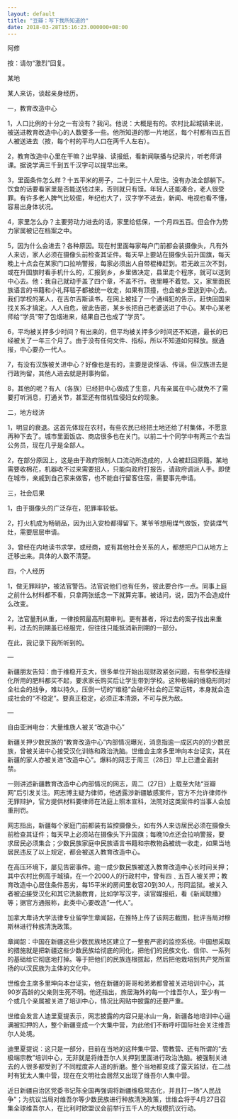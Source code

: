 ```yaml
---
layout: default
title: "豆瓣：写下我所知道的"
date: 2018-03-28T15:16:23.000000+08:00
---
```


阿修

按：请勿“激烈”回复。

某地

某人来访，谈起亲身经历。

一，教育改造中心

1，人口比例的十分之一有没有？我问。他说：大概是有的。农村比起城镇来说，被送进教育改造中心的人数要多一些。他所知道的那一片地区，每个村都有四五百人被送进去（按，每个村的平均人口在两千人左右）。

2，教育改造中心里在干嘛？出早操、读报纸，看新闻联播与纪录片，听老师讲课。据说学满三千到五千汉字可以提早出来。

3，里面条件怎么样？十五平米的房子，二十到三十人居住。没有办法全部躺下。饮食的话要看家里是否能送钱过来，否则就只有馍。年轻人还能凑合，老人很受罪。有许多老人脾气比较倔，年纪也大了，汉字学不进去，新闻、电视也看不懂，容易出身体状况。

4，家里怎么办？主要劳动力进去的话，家里给低保，一个月四五百。但会作为势力家属被记在档案之中。

5，因为什么会进去？各种原因。现在村里面每家每户门前都会装摄像头，凡有外人来访，家人必须在摄像头前检查其证件。每天早上要站在摄像头前升国旗，每天晚上十点会在某家门口拉响警报，每家必须出人自带棍棒赶到。若无故三次不到，或在升国旗时看手机什么的，汇报到乡，乡里做决定，县里走个程序，就可以送到中心去。他：我自己就动手盖了四个章，不盖不行。夜里睡不着觉。又，家里面民族语言的书籍和小礼拜毯子都被统一收走，如果有顶撞，也会被乡里送到中心去。我们学校的某人，在吉尔吉斯读书，在网上被挂了一个通缉犯的告示，赶快回国来找关系才搞定。人人自危，彼此告密，某乡长把自己老婆送进了中心。某中心某老师给“学员”带了包烟进来，结果自己也成了“学员”。

6，平均被关押多少时间？有出来的，但平均被关押多少时间还不知道，最长的已经被关了一年三个月了。由于没有任何文件、指标，所以不知道如何释放。据通报，中心要办一代人。

7，有没有汉族被关进中心？好像也是有的，主要是说怪话、传谣。但汉族进去是行政拘留，其他人进去就是刑事拘留。

8，其他的呢？有人（各族）已经把中心做成了生意，凡有亲属在中心就免不了需要打听消息，打通关节，甚至还有借机性侵妇女的现象。

二，地方经济

1，明显的衰退。这首先体现在农村，有些农民已经把土地还给了村集体，不愿意再种下去了。城市里面饭店、商店很多也在关门。以前二十个同学中有两三个去当公务员，现在几乎是全部人。

2，在部分原因上，这是由于政府限制人口流动所造成的，人会被赶回原籍。某地需要收棉花，机器收不过来需要招人，只能向政府打报告，请政府调派人手。即使在城市，亲戚到自己家来做客，也不能自行留客住宿，需要事先申请。

三，社会后果

1，由于摄像头的广泛存在，犯罪率较低。

2，打火机成为畅销品，因为出入安检都得留下。某爷爷想用煤气做饭，安装煤气灶，需要层层申请。

3，曾经在内地读书求学，或经商，或有其他社会关系的人，都想把户口从地方上迁移出来。具体的人数不清楚。

四，个人经历

1，做无罪辩护，被法官警告。法官说他们也有任务，彼此要合作一点。同事上庭之前什么材料都不看，只拿两张纸念一下就算完事。被诘问，说，因为不会造成什么改变。

2，法官量刑从重，一律按照最高刑期审判。更有甚者，将过去的案子找出来重判，过去的刑期虽已经服完，但往往只能抵消新刑期的一部分。

在此，我记录下我所听到的。

—

新疆朋友告知：由于维稳开支大，很多单位开始出现财政紧张问题，有些学校连绿化所用的肥料都买不起，要求家长购买后让学生带到学校。这种极端的维稳形同对全社会的战争，难以持久，压倒一切的“维稳”会破坏社会的正常运转，本身就会造成社会的“不稳定”。要真正稳定，必须正本清源，不可与民为敌。

—

自由亚洲电台：大量维族人被关“改造中心”

新疆关押少数民族的“教育改造中心”内部情况曝光，消息指逾一成区内的的少数民族，曾被关进中心接受汉化训练和政治洗脑。世维会主席多里坤向本台证实，其在新疆的家人亦被关进“改造中心”。爆料的网志于周三（28日）早上已遭全面封禁。

一则讲述新疆教育改造中心内部情况的网志，周二（27日）上载至大陆“豆瓣网”后引发关注。网志博主疑为律师，他透露涉新疆敏感案件，官方不允许律师作无罪辩护，官方提供材料要律师在法庭上照本宣科，法院对这类案件的当事人会加重刑罚。

网志指出，新疆每个家庭门前都装有监控摄像头，如有外人来访居民必须在摄像头前检查其证件；每天早上必须站在摄像头下升国旗；每晚10点还会拉响警报，要求居民必须集合；少数民族家庭中民族语言书籍和宗教物品被统一收走，如果当地居民违反了以上规定，都会被送入教育改造中心。

在高压环境下，屡见告密事件。逾一成少数民族被送入教育改造中心长时间关押；其中农村比例高于城镇，在一个2000人的行政村中，曾有四﹑五百人被关押；教育改造中心居住条件恶劣，每15平米的房间里收容20到30人，形同监狱。被关入者被迫接受汉化和其它洗脑教育，比如学写汉字，读官媒报纸，看《新闻联播》等；据官方通报称，此类中心要改造“一代人”。

加拿大卑诗大学法律专业留学生章闻韶，在推特上传了该网志截图，批评当局对穆斯林进行种族清洗政策。

章闻韶︰中国在新疆这些少数民族地区建立了一整套严密的监控系统。中国想采取的措施就是把新疆这些少数民族给彻底的同化，把他们的民族文化、信仰、一系列的基础给它彻底地打掉。等于把他们的民族连根拔起，然后把他栽培到共产党所宣扬的以汉民族为主体的文化中。

世维会主席多里坤向本台证实，他在新疆的哥哥和弟弟都曾被关进培训中心，其90岁高龄的父亲则生死不明。他还指出，旅居海外的每一个维吾尔人，至少有一个或几个亲属被关进了培训中心，情况比网贴中披露的还要严重。

世维会发言人迪里夏提表示，网志披露的内容只是冰山一角，新疆各地培训中心逼满被扣押的人，整个新疆变成一个大集中营，为此他们不断呼吁国际社会关注维吾尔人处境。

迪里夏提说︰这只是一部分，目前在当地的这种集中营、管教营、还有所谓的“去极端宗教”培训中心，无非就是将维吾尔人关押到里面进行政治洗脑。被强制关进去的人很多都受到了不同程度非人道的折磨。整个当地都变成了露天监狱，在二战时有犹太人集中营，现在在文明社会居然又出现了维吾尔人集中营。

近日新疆自治区党委书记陈全国再强调将新疆维稳常态化，并且打一场“人民战争”；为抗议当局对维吾尔等少数民族进行种族清洗政策，世维会将于4月27日召集全球维吾尔人，在比利时欧盟议会前举行五千人的大规模抗议行动。

